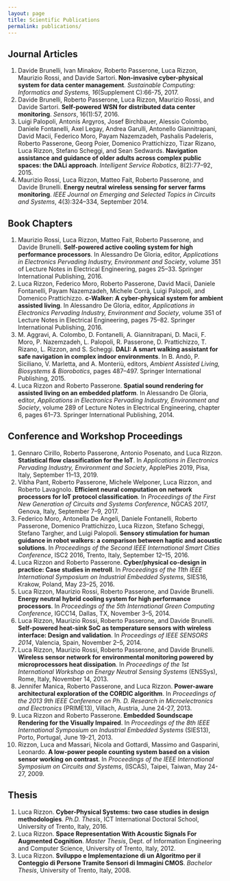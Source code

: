 ```yaml
---
layout: page
title: Scientific Publications
permalink: publications/
---
```


## Journal Articles

1. Davide Brunelli, Ivan Minakov, Roberto Passerone, Luca Rizzon, Maurizio Rossi, and Davide Sartori. 
**Non-invasive cyber-physical system for data center management**.
*Sustainable Computing: Informatics and Systems, 16*(Supplement C):66-75, 2017.
1. Davide Brunelli, Roberto Passerone, Luca Rizzon, Maurizio Rossi, and Davide Sartori. 
**Self-powered WSN for distributed data center monitoring**.
*Sensors*, 16(1):57, 2016.
1. Luigi Palopoli, Antonis Argyros, Josef Birchbauer, Alessio Colombo, Daniele Fontanelli, Axel Legay, Andrea Garulli, Antonello Giannitrapani, David Macii, Federico Moro, Payam Nazemzadeh, Pashalis Padeleris, Roberto Passerone, Georg Poier, Domenico Prattichizzo, Tizar Rizano, Luca Rizzon, Stefano Scheggi, and Sean Sedwards. 
**Navigation assistance and guidance of older adults across complex public spaces: the DALi approach**.
*Intelligent Service Robotics*, 8(2):77–92, 2015.
1. Maurizio Rossi, Luca Rizzon, Matteo Fait, Roberto Passerone, and Davide Brunelli.
**Energy neutral wireless sensing for server farms monitoring**.
*IEEE Journal on Emerging and Selected Topics in Circuits and Systems*, 4(3):324–334, September 2014.


## Book Chapters

1. Maurizio Rossi, Luca Rizzon, Matteo Fait, Roberto Passerone, and Davide Brunelli.
**Self-powered active cooling system for high performance processors**.
In Alessandro De Gloria, editor, *Applications in Electronics Pervading Industry, Environment and Society*, volume 351 of Lecture Notes in Electrical Engineering, pages 25–33. Springer International Publishing, 2016.
1. Luca Rizzon, Federico Moro, Roberto Passerone, David Macii, Daniele Fontanelli, Payam Nazemzadeh, Michele Corrà, Luigi Palopoli, and Domenico Prattichizzo. 
**c-Walker: A cyber-physical system for ambient assisted living**.
In Alessandro De Gloria, editor, *Applications in Electronics Pervading Industry, Environment and Society*, volume 351 of Lecture Notes in Electrical Engineering, pages 75–82. Springer International Publishing, 2016.
1. M. Aggravi, A. Colombo, D. Fontanelli, A. Giannitrapani, D. Macii, F. Moro, P. Nazemzadeh, L. Palopoli, R. Passerone, D. Prattichizzo, T. Rizano, L. Rizzon, and S. Scheggi.
**DALI: A smart walking assistant for safe navigation in complex indoor environments**.
In B. Andò, P. Siciliano, V. Marletta, and A. Monteriù, editors, *Ambient Assisted Living, Biosystems & Biorobotics*, pages 487–497. Springer International Publishing, 2015.
1. Luca Rizzon and Roberto Passerone. **Spatial sound rendering for assisted living on an embedded platform**.
In Alessandro De Gloria, editor, *Applications in Electronics Pervading Industry, Environment and Society*, volume 289 of Lecture Notes in Electrical Engineering, chapter 6, pages 61–73. Springer International Publishing, 2014.


## Conference and Workshop Proceedings

1. Gennaro Cirillo, Roberto Passerone, Antonio Posenato, and Luca Rizzon. 
**Statistical flow classification for the IoT**.
In *Applications in Electronics Pervading Industry, Environment and Society*, ApplePies 2019, Pisa, Italy, September 11–13, 2019.
1. Vibha Pant, Roberto Passerone, Michele Welponer, Luca Rizzon, and Roberto Lavagnolo. 
**Efficient neural computation on network processors for IoT protocol classification**.
In *Proceedings of the First New Generation of Circuits and Systems Conference*, NGCAS 2017, Genova, Italy, September 7–9, 2017.
1. Federico Moro, Antonella De Angeli, Daniele Fontanelli, Roberto Passerone, Domenico Prattichizzo, Luca Rizzon, Stefano Scheggi, Stefano Targher, and Luigi Palopoli.
**Sensory stimulation for human guidance in robot walkers: a comparison between haptic and acoustic solutions**.
In *Proceedings of the Second IEEE International Smart Cities Conference*, ISC2 2016, Trento, Italy, September 12–15, 2016.
1. Luca Rizzon and Roberto Passerone. 
**Cyber/physical co-design in practice: Case studies in metroII**.
In *Proceedings of the 11th IEEE International Symposium on Industrial Embedded Systems*, SIES16, Krakow, Poland, May 23–25, 2016.
1. Luca Rizzon, Maurizio Rossi, Roberto Passerone, and Davide Brunelli.
**Energy neutral hybrid cooling system for high performance processors**.
In *Proceedings of the 5th International Green Computing Conference*, IGCC14, Dallas, TX, November 3–5, 2014.
1. Luca Rizzon, Maurizio Rossi, Roberto Passerone, and Davide Brunelli.
**Self-powered heat-sink SoC as temperature sensors with wireless interface: Design and validation**.
In *Proceedings of IEEE SENSORS 2014*, Valencia, Spain, November 2–5, 2014.
1. Luca Rizzon, Maurizio Rossi, Roberto Passerone, and Davide Brunelli.
**Wireless sensor network for environmental monitoring powered by microprocessors heat dissipation**.
In *Proceedings of the 1st International Workshop on Energy Neutral Sensing Systems* (ENSSys), Rome, Italy, November 14, 2013.
1. Jennifer Manica, Roberto Passerone, and Luca Rizzon.
**Power-aware architectural exploration of the CORDIC algorithm**.
In *Proceedings of the 2013 9th IEEE Conference on Ph. D. Research in Microelectronics and Electronics* (PRIME13), Villach, Austria, June 24-27, 2013.
1. Luca Rizzon and Roberto Passerone.
**Embedded Soundscape Rendering for the Visually Impaired**.
In *Proceedings of the 8th IEEE International Symposium on Industrial Embedded Systems* (SIES13), Porto, Portugal, June 19-21, 2013.
1. Rizzon, Luca and Massari, Nicola and Gottardi, Massimo and Gasparini, Leonardo.
**A low-power people counting system based on a vision sensor working on contrast**.
In *Proceedings of the IEEE International Symposium on Circuits and Systems*, (ISCAS), Taipei, Taiwan, May 24-27, 2009.


## Thesis

1. Luca Rizzon.
**Cyber-Physical Systems: two case studies in design methodologies**.
*Ph.D. Thesis*, ICT International Doctoral School, University of Trento, Italy, 2016.
1. Luca Rizzon. 
**Space Representation With Acoustic Signals For Augmented Cognition**.
*Master Thesis*, Dept. of Information Engineering and Computer Science, University of Trento, Italy, 2012.
1. Luca Rizzon.
**Sviluppo e Implementazione di un Algoritmo per il Conteggio di Persone Tramite Sensori di Immagini CMOS**. 
*Bachelor Thesis*, University of Trento, Italy, 2008.

